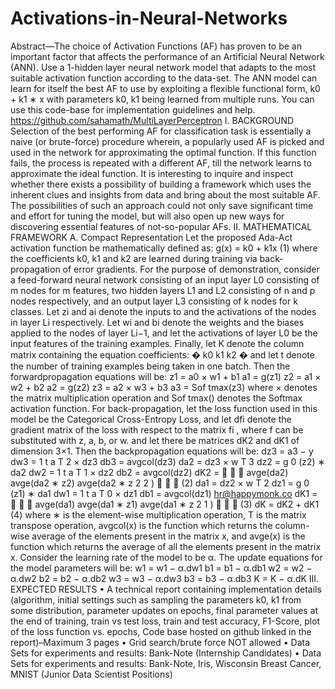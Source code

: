 # Activations-in-Neural-Networks
Abstract—The choice of Activation Functions (AF) has proven to be an important factor that affects the performance of an Artificial Neural Network (ANN). Use a 1-hidden layer neural network model that adapts to the most suitable activation function according to the data-set. The ANN model can learn for itself the best AF to use by exploiting a flexible functional form, k0 + k1 ∗ x with parameters k0, k1 being learned from multiple runs. You can use this code-base for implementation guidelines and help. https://github.com/sahamath/MultiLayerPerceptron I. BACKGROUND Selection of the best performing AF for classification task is essentially a naive (or brute-force) procedure wherein, a popularly used AF is picked and used in the network for approximating the optimal function. If this function fails, the process is repeated with a different AF, till the network learns to approximate the ideal function. It is interesting to inquire and inspect whether there exists a possibility of building a framework which uses the inherent clues and insights from data and bring about the most suitable AF. The possibilities of such an approach could not only save significant time and effort for tuning the model, but will also open up new ways for discovering essential features of not-so-popular AFs. II. MATHEMATICAL FRAMEWORK A. Compact Representation Let the proposed Ada-Act activation function be mathematically defined as: g(x) = k0 + k1x (1) where the coefficients k0, k1 and k2 are learned during training via back-propagation of error gradients. For the purpose of demonstration, consider a feed-forward neural network consisting of an input layer L0 consisting of m nodes for m features, two hidden layers L1 and L2 consisting of n and p nodes respectively, and an output layer L3 consisting of k nodes for k classes. Let zi and ai denote the inputs to and the activations of the nodes in layer Li respectively. Let wi and bi denote the weights and the biases applied to the nodes of layer Li−1, and let the activations of layer L0 be the input features of the training examples. Finally, let K denote the column matrix containing the equation coefficients: � k0 k1 k2 � and let t denote the number of training examples being taken in one batch. Then the forwardpropagation equations will be: z1 = a0 × w1 + b1 a1 = g(z1) z2 = a1 × w2 + b2 a2 = g(z2) z3 = a2 × w3 + b3 a3 = Sof tmax(z3) where × denotes the matrix multiplication operation and Sof tmax() denotes the Softmax activation function. For back-propagation, let the loss function used in this model be the Categorical Cross-Entropy Loss, and let dfi denote the gradient matrix of the loss with respect to the matrix fi , where f can be substituted with z, a, b, or w. and let there be matrices dK2 and dK1 of dimension 3×1. Then the backpropagation equations will be: dz3 = a3 − y dw3 = 1 t a T 2 × dz3 db3 = avgcol(dz3) da2 = dz3 × w T 3 dz2 = g 0 (z2) ∗ da2 dw2 = 1 t a T 1 × dz2 db2 = avgcol(dz2) dK2 =    avge(da2) avge(da2 ∗ z2) avge(da2 ∗ z 2 2 )    (2) da1 = dz2 × w T 2 dz1 = g 0 (z1) ∗ da1 dw1 = 1 t a T 0 × dz1 db1 = avgcol(dz1) hr@happymonk.co dK1 =    avge(da1) avge(da1 ∗ z1) avge(da1 ∗ z 2 1 )    (3) dK = dK2 + dK1 (4) where ∗ is the element-wise multiplication operation, T is the matrix transpose operation, avgcol(x) is the function which returns the column-wise average of the elements present in the matrix x, and avge(x) is the function which returns the average of all the elements present in the matrix x. Consider the learning rate of the model to be α. The update equations for the model parameters will be: w1 = w1 − α.dw1 b1 = b1 − α.db1 w2 = w2 − α.dw2 b2 = b2 − α.db2 w3 = w3 − α.dw3 b3 = b3 − α.db3 K = K − α.dK III. EXPECTED RESULTS • A technical report containing implementation details (algorithm, initial settings such as sampling the parameters k0, k1 from some distribution, parameter updates on epochs, final parameter values at the end of training, train vs test loss, train and test accuracy, F1-Score, plot of the loss function vs. epochs, Code base hosted on github linked in the report)–Maximum 3 pages • Grid search/brute force NOT allowed • Data Sets for experiments and results: Bank-Note (Internship Candidates) • Data Sets for experiments and results: Bank-Note, Iris, Wisconsin Breast Cancer, MNIST (Junior Data Scientist Positions)
